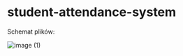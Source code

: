 # student-attendance-system
Schemat plików:

![image (1)](https://github.com/user-attachments/assets/62c2fff6-64f5-448d-a781-ae3338a8790a)
